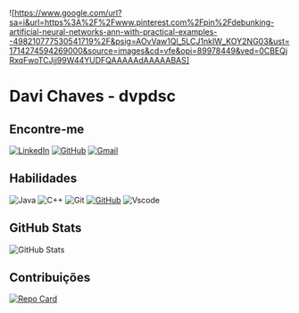 
![https://www.google.com/url?sa=i&url=https%3A%2F%2Fwww.pinterest.com%2Fpin%2Fdebunking-artificial-neural-networks-ann-with-practical-examples--498210777530541719%2F&psig=AOvVaw1Ql_5LCJ1nkIW_KOY2NG03&ust=1714274594269000&source=images&cd=vfe&opi=89978449&ved=0CBEQjRxqFwoTCJjj99W44YUDFQAAAAAdAAAAABAS]




# Davi Chaves - dvpdsc

## Encontre-me 
[![LinkedIn](https://img.shields.io/badge/LinkedIn-2C2D72?style=for-the-badge&logo=linkedin&logoColor=white)](https://www.linkedin.com/in/davi-chaves-319a1826b/)  [![GitHub](https://img.shields.io/badge/GitHub-100000?style=for-the-badge&logo=github&logoColor=white)](https://github.com/dvpdsc) [![Gmail](https://img.shields.io/badge/Gmail-DD0031?style=for-the-badge&logo=gmail&logoColor=red)](mailto:dvpdsc@gmail.com) 

## Habilidades
![Java](https://img.shields.io/badge/java-%23ED8B00.svg?style=for-the-badge&logo=openjdk&logoColor=white) ![C++](https://img.shields.io/badge/C%2B%2B-00599C?style=for-the-badge&logo=c%2B%2B&logoColor=white) ![Git](https://img.shields.io/badge/GIT-E44C30?style=for-the-badge&logo=git&logoColor=white) [![GitHub](https://img.shields.io/badge/GitHub-E44C30?style=for-the-badge&logo=github&logoColor=white)](https://github.com/SEUUSERNAME) ![Vscode](https://img.shields.io/badge/Vscode-007ACC?style=for-the-badge&logo=visual-studio-code&logoColor=white)

## GitHub Stats
![GitHub Stats](https://github-readme-stats.vercel.app/api?username=dvpdsc&theme=transparent&bg_color=000&border_color=30A3DC&show_icons=true&icon_color=30A3DC&title_color=E94D5F&text_color=FFF) 


## Contribuições 
[![Repo Card](https://github-readme-stats.vercel.app/api/pin/?username=dvpdsc&repo=dio-lab-open-source&bg_color=000&border_color=30A3DC&show_icons=true&icon_color=30A3DC&title_color=E94D5F&text_color=FFF)](https://github.com/dvpdsc/dio-lab-open-source)
